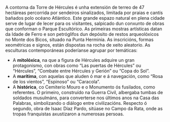 A contorna da Torre de Hércules é unha extensión de terreo de 47 hectáreas percorrida por sendeiros sinalizados, limitada por praias e cantís bañados polo océano Atlántico. Este grande espazo natural en plena cidade serve de lugar de lecer para os visitantes, salpicado dun conxunto de obras que conforman o Parque Escultórico. As primeiras mostras artísticas datan da Idade de Ferro e son petróglifos dun depósito de restos arqueolóxicos no Monte dos Bicos, situado na Punta Herminia. As inscricións, formas xeométricas e signos, están dispostas na rocha de xeito aleatorio.
As esculturas contemporáneas poderíanse agrupar por temáticas:

- A **mitolóxica**, na que a figura de Hércules adquire un gran protagonismo, con obras como “Las puertas de Hércules” ou “Hércules”, “Combate entre Hércules y Gerión” ou “Copa do Sol”.
- A **marítima**, con aquelas que aluden ó mar e á navegación, como “Rosa de los vientos”, “Espinoso” ou “Caracola”.
- A **histórica**, co Cemiterio Mouro e o Monumento ós fusilados, como referentes. O primeiro, construído na Guerra Civil, albergaba tumbas de soldados musulmáns, para converterse nos últimos anos na Casa das Palabras, simbolizando o diálogo entre civilizacións. Respecto ó segundo, obra de Isaac Díaz Pardo, sitúase no Campo da Rata, onde as tropas franquistas axustizaron a numerosas persoas.